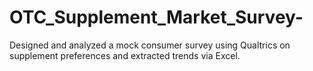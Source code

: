 # OTC_Supplement_Market_Survey-
Designed and analyzed a mock consumer survey using Qualtrics on supplement preferences and extracted trends via Excel.
